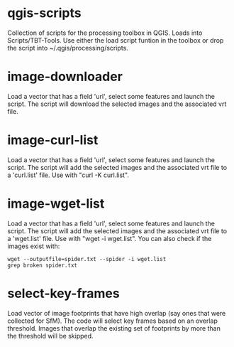 # qgis-scripts
Collection of scripts for the processing toolbox in QGIS. Loads into Scripts/TBT-Tools. Use either the load script funtion in the toolbox or drop the script into ~/.qgis/processing/scripts.
# image-downloader
Load a vector that has a field 'url', select some features and launch the script. The script will download the selected images and the associated vrt file.
# image-curl-list
Load a vector that has a field 'url', select some features and launch the script. The script will add the selected images and the associated vrt file to a 'curl.list' file. Use with "curl -K curl.list".
# image-wget-list
Load a vector that has a field 'url', select some features and launch the script. The script will add the selected images and the associated vrt file to a 'wget.list' file. Use with "wget -i wget.list". You can also check if the images exist with:
<pre><code>wget --outputfile=spider.txt --spider -i wget.list
grep broken spider.txt</pre></code>
# select-key-frames
Load vector of image footprints that have high overlap (say ones that were collected for SfM). The code will select key frames based on an overlap threshold. Images that overlap the existing set of footprints by more than the threshold will be skipped.
# 
